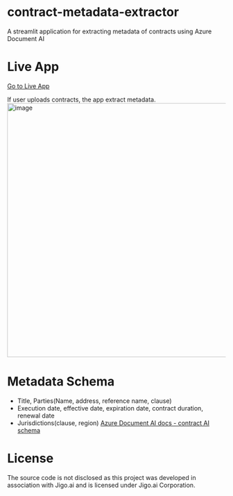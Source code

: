 # contract-metadata-extractor
A streamlit application for extracting metadata of contracts using Azure Document AI

# Live App
[Go to Live App](https://metadata-extractor-basic-787703115620.us-central1.run.app/)

If user uploads contracts, the app extract metadata.
<img width="585" alt="image" src="https://github.com/user-attachments/assets/7f233c17-bd9d-4ae0-9431-04183fb6f30c" />

# Metadata Schema
- Title, Parties(Name, address, reference name, clause)
- Execution date, effective date, expiration date, contract duration, renewal date
- Jurisdictions(clause, region)
[Azure Document AI docs - contract AI schema](https://github.com/Azure-Samples/document-intelligence-code-samples/blob/main/schema/2024-11-30-ga/contract.md)

# License
The source code is not disclosed as this project was developed in association with Jigo.ai and is licensed under Jigo.ai Corporation.
